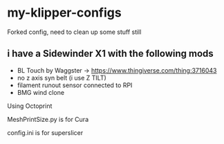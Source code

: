 # my-klipper-configs
Forked config, need to clean up some stuff still

## i have a Sidewinder X1 with the following mods
- BL Touch by Waggster -> https://www.thingiverse.com/thing:3716043
- no z axis syn belt (i use Z TILT)
- filament runout sensor connected to RPI
- BMG wind clone

Using Octoprint

MeshPrintSize.py is for Cura

config.ini is for superslicer
